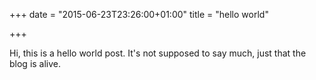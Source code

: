 +++
date = "2015-06-23T23:26:00+01:00"
title = "hello world"

+++

Hi, this is a hello world post. It's not supposed to say much, just that the blog is alive.
